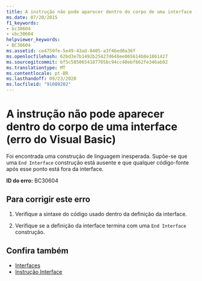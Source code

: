 ```yaml
---
title: A instrução não pode aparecer dentro do corpo de uma interface (erro do Visual Basic)
ms.date: 07/20/2015
f1_keywords:
- bc30604
- vbc30604
helpviewer_keywords:
- BC30604
ms.assetid: ce4759fe-5e49-43ad-8405-a3f46ed0a36f
ms.openlocfilehash: 62bd3e7b1492b25427d648ee065614b8e1861427
ms.sourcegitcommit: bf5c5850654187705bc94cc40ebfb62fe346ab02
ms.translationtype: MT
ms.contentlocale: pt-BR
ms.lasthandoff: 09/23/2020
ms.locfileid: "91089202"
---
```

# <a name="statement-cannot-appear-within-an-interface-body-visual-basic-error"></a>A instrução não pode aparecer dentro do corpo de uma interface (erro do Visual Basic)

Foi encontrada uma construção de linguagem inesperada. Supõe-se que uma `End Interface` construção está ausente e que qualquer código-fonte após esse ponto está fora da interface.  
  
 **ID do erro:** BC30604  
  
## <a name="to-correct-this-error"></a>Para corrigir este erro  
  
1. Verifique a sintaxe do código usado dentro da definição da interface.  
  
2. Verifique se a definição da interface termina com uma `End Interface` construção.  
  
## <a name="see-also"></a>Confira também

- [Interfaces](../programming-guide/language-features/interfaces/index.md)
- [Instrução Interface](../language-reference/statements/interface-statement.md)
